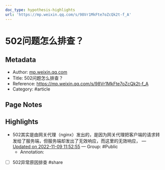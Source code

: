 ```yaml
---
doc_type: hypothesis-highlights
url: 'https://mp.weixin.qq.com/s/98Vr1MkFte7oZcQk2t-f_A'
---
```


# 502问题怎么排查？

## Metadata
- Author: [mp.weixin.qq.com]()
- Title: 502问题怎么排查？
- Reference: https://mp.weixin.qq.com/s/98Vr1MkFte7oZcQk2t-f_A
- Category: #article

## Page Notes
## Highlights
- 502其实是由网关代理（nginx）发出的，是因为网关代理把客户端的请求转发给了服务端，但服务端却发出了无效响应，而这里的无效响应， — [Updated on 2022-11-09 11:52:55](https://hyp.is/_leuNF_hEe2rHpPUoCfRSQ/mp.weixin.qq.com/s/98Vr1MkFte7oZcQk2t-f_A) — Group: #Public
    - Annotation: 
- [ ] 502异常原因排查 #share


